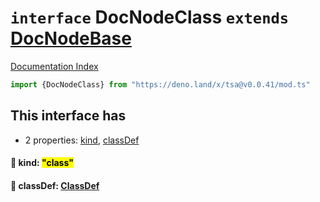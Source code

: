 # `interface` DocNodeClass `extends` [DocNodeBase](../private.interface.DocNodeBase/README.md)

[Documentation Index](../README.md)

```ts
import {DocNodeClass} from "https://deno.land/x/tsa@v0.0.41/mod.ts"
```

## This interface has

- 2 properties:
[kind](#-kind-class),
[classDef](#-classdef-classdef)


#### 📄 kind: <mark>"class"</mark>



#### 📄 classDef: [ClassDef](../interface.ClassDef/README.md)



